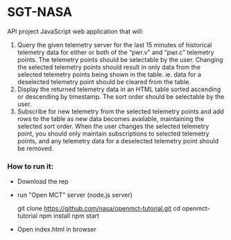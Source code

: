 # SGT-NASA
API project
JavaScript web application that will:

1. Query the given telemetry server for the last 15 minutes of historical telemetry data for
either or both of the “pwr.v” and “pwr.c” telemetry points. The telemetry points should be
selectable by the user. Changing the selected telemetry points should result in only data
from the selected telemetry points being shown in the table. ie. data for a deselected
telemetry point should be cleared from the table.
2. Display the returned telemetry data in an HTML table sorted ascending or descending by
timestamp. The sort order should be selectable by the user.
3. Subscribe for new telemetry from the selected telemetry points and add rows to the table
as new data becomes available, maintaining the selected sort order. When the user
changes the selected telemetry point, you should only maintain subscriptions to selected
telemetry points, and any telemetry data for a deselected telemetry point should be
removed.

### How to run it:
  - Download the rep
  - run "Open MCT" server (node.js server)
  
    git clone https://github.com/nasa/openmct-tutorial.git
    cd openmct-tutorial
    npm install
    npm start
    
  - Open index.html in browser
